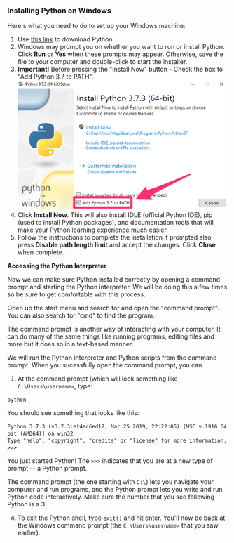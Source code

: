 ### Installing Python on Windows

Here's what you need to do to set up your Windows machine:

1. Use [this link](https://www.python.org/ftp/python/3.7.3/python-3.7.3-amd64.exe) to download Python.
2. Windows may prompt you on whether you want to run or install Python. Click **Run** or **Yes** when these prompts may appear. Otherwise, save the file to your computer and double-click to start the installer.
3. **Important!** Before pressing the "Install Now" button - Check the box to "Add Python 3.7 to PATH".
![Image showing the checkbox needed for adding Python to the Path.](/images/path.png)
4. Click **Install Now**. This will also install IDLE (official Python IDE), pip (used to install Python packages), and documentation tools that will make your Python learning experience much easier. 
5. Follow the instructions to complete the installation if prompted also press **Disable path length limit** and accept the changes. Click **Close** when complete.

**Accessing the Python Interpreter**

Now we can make sure Python installed correctly by opening a command prompt and starting the Python interpreter. We will be doing this a few times so be sure to get comfortable with this process.

Open up the start menu and search for and open the "command prompt". You can also search for "cmd" to find the program.

The command prompt is another way of interacting with your computer. It can do many of the same things like running programs, editing files and more but it does so in a text-based manner. 

We will run the Python interpreter and Python scripts from the command prompt. When you sucessfully open the command prompt, you can 

1. At the command prompt (which will look something like `C:\Users\username>`, type:
  ```
  python
  ```
  You should see something that looks like this:

  ```
  Python 3.7.3 (v3.7.3:ef4ec6ed12, Mar 25 2019, 22:22:05) [MSC v.1916 64 bit (AMD64)] on win32
  Type "help", "copyright", "credits" or "license" for more information.
  >>>
  ```
  You just started Python! The `>>>` indicates that you are at a new type of prompt -- a Python prompt. 
  
  The command prompt (the one starting with `C:\`) lets you navigate your computer and run programs, and the Python prompt lets you write and run Python code interactively. Make sure the number that you see following Python is a 3!

4. To exit the Python shell, type `exit()` and hit enter.  You'll now be back at the Windows command prompt (the `C:\Users\username>` that you saw earlier).
